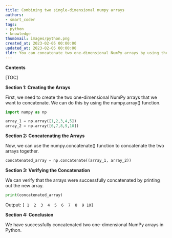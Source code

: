 ```yaml
---
title: Combining two single-dimensional numpy arrays
authors:
- smart_coder
tags:
- python
- knowledge
thumbnail: images/python.png
created_at: 2023-02-05 00:00:00
updated_at: 2023-02-05 00:00:00
tldr: You can concatenate two one-dimensional NumPy arrays by using the np.concatenate() function.
---
```


**Contents**

[TOC]

**Section 1: Creating the Arrays**

First, we need to create the two one-dimensional NumPy arrays that we want to concatenate. We can do this by using the numpy.array() function.

```python
import numpy as np

array_1 = np.array([1,2,3,4,5])
array_2 = np.array([6,7,8,9,10])
```

**Section 2: Concatenating the Arrays**

Now, we can use the numpy.concatenate() function to concatenate the two arrays together.

```python
concatenated_array = np.concatenate((array_1, array_2))
```

**Section 3: Verifying the Concatenation**

We can verify that the arrays were successfully concatenated by printing out the new array.

```python
print(concatenated_array)
```

Output: `[ 1  2  3  4  5  6  7  8  9 10]`

**Section 4: Conclusion**

We have successfully concatenated two one-dimensional NumPy arrays in Python.
